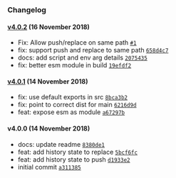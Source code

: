 ### Changelog

#### [v4.0.2](https://github.com/w33ble/history-extra/compare/v4.0.1...v4.0.2) (16 November 2018)
- Fix: Allow push/replace on same path [`#1`](https://github.com/w33ble/history-extra/pull/1)
- fix: support push and replace to same path [`658d4c7`](https://github.com/w33ble/history-extra/commit/658d4c7dad938b5aba32a95361e60aa5c3f8cdaa)
- docs: add script and env arg details [`2075435`](https://github.com/w33ble/history-extra/commit/2075435915a19a9f25092563bf5f3ae3e22df477)
- fix: better esm module in build [`19efdf2`](https://github.com/w33ble/history-extra/commit/19efdf28daeccde941f95005aa84a76823335b6a)

#### [v4.0.1](https://github.com/w33ble/history-extra/compare/v4.0.0...v4.0.1) (14 November 2018)
- fix: use default exports in src [`8bca3b2`](https://github.com/w33ble/history-extra/commit/8bca3b22bde7366ca1fac65bc2c1c6eaf750faf6)
- fix: point to correct dist for main [`6216d9d`](https://github.com/w33ble/history-extra/commit/6216d9db7f3b6ba3967d3da984f564ddd1492733)
- feat: expose esm as module [`a67297b`](https://github.com/w33ble/history-extra/commit/a67297bfe2e3db7f2efed50c56c57a363bb2ba30)

#### v4.0.0 (14 November 2018)
- docs: update readme [`8380de1`](https://github.com/w33ble/history-extra/commit/8380de1d458e0f152600bad8bf67bba2fc23dea1)
- feat: add history state to replace [`5bcf6fc`](https://github.com/w33ble/history-extra/commit/5bcf6fc1d40e670b91ca75581c26a7fae5b6c4cf)
- feat: add history state to push [`d1933e2`](https://github.com/w33ble/history-extra/commit/d1933e2a00eb3440db91f31439bcefb430301c8b)
- initial commit [`a311385`](https://github.com/w33ble/history-extra/commit/a311385cfbfcaf8c854b9297da79cdbeaced91f3)
